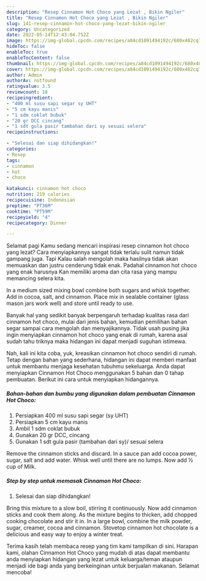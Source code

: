 ```yaml
---
description: "Resep Cinnamon Hot Choco yang Lezat , Bikin Ngiler"
title: "Resep Cinnamon Hot Choco yang Lezat , Bikin Ngiler"
slug: 141-resep-cinnamon-hot-choco-yang-lezat-bikin-ngiler
category: Uncategorized
date: 2022-05-14T12:43:04.752Z
image: https://img-global.cpcdn.com/recipes/a84cd1091494192c/680x482cq70/cinnamon-hot-choco-foto-resep-utama.jpg
hideToc: false
enableToc: true
enableTocContent: false
thumbnail: https://img-global.cpcdn.com/recipes/a84cd1091494192c/680x482cq70/cinnamon-hot-choco-foto-resep-utama.jpg
cover: https://img-global.cpcdn.com/recipes/a84cd1091494192c/680x482cq70/cinnamon-hot-choco-foto-resep-utama.jpg
author: Admin
authorAv: notfound
ratingvalue: 3.5
reviewcount: 18
recipeingredient:
- "400 ml susu sapi segar sy UHT"
- "5 cm kayu manis"
- "1 sdm coklat bubuk"
- "20 gr DCC cincang"
- "1 sdt gula pasir tambahan dari sy sesuai selera"
recipeinstructions:

- "Selesai dan siap dihidangkan!"
categories:
- Resep
tags:
- cinnamon
- hot
- choco

katakunci: cinnamon hot choco 
nutrition: 219 calories
recipecuisine: Indonesian
preptime: "PT36M"
cooktime: "PT59M"
recipeyield: "4"
recipecategory: Dinner

---
```



Selamat pagi Kamu sedang mencari inspirasi resep cinnamon hot choco yang lezat? Cara menyiapkannya sangat tidak terlalu sulit namun tidak gampang juga. Tapi Kalau salah mengolah maka hasilnya tidak akan memuaskan dan justru cenderung tidak enak. Padahal cinnamon hot choco yang enak harusnya Kan memiliki aroma dan cita rasa yang mampu memancing selera kita.


In a medium sized mixing bowl combine both sugars and whisk together. Add in cocoa, salt, and cinnamon. Place mix in sealable container (glass mason jars work well) and store until ready to use.

Banyak hal yang sedikit banyak berpengaruh terhadap kualitas rasa dari cinnamon hot choco, mulai dari jenis bahan, kemudian pemilihan bahan segar sampai cara mengolah dan menyajikannya. Tidak usah pusing jika ingin menyiapkan cinnamon hot choco yang enak di rumah, karena asal sudah tahu triknya maka hidangan ini dapat menjadi suguhan istimewa.


Nah, kali ini kita coba, yuk, kreasikan cinnamon hot choco sendiri di rumah. Tetap dengan bahan yang sederhana, hidangan ini dapat memberi manfaat untuk membantu menjaga kesehatan tubuhmu sekeluarga. Anda dapat menyiapkan Cinnamon Hot Choco menggunakan 5 bahan dan 0 tahap pembuatan. Berikut ini cara untuk menyiapkan hidangannya.

<!--inarticleads1-->

##### Bahan-bahan dan bumbu yang digunakan dalam pembuatan Cinnamon Hot Choco:

1. Persiapkan 400 ml susu sapi segar (sy UHT)
1. Persiapkan 5 cm kayu manis
1. Ambil 1 sdm coklat bubuk
1. Gunakan 20 gr DCC, cincang
1. Gunakan 1 sdt gula pasir (tambahan dari sy)/ sesuai selera


Remove the cinnamon sticks and discard. In a sauce pan add cocoa power, sugar, salt and add water. Whisk well until there are no lumps. Now add ½ cup of Milk. 

<!--inarticleads2-->

##### Step by step untuk memasak Cinnamon Hot Choco:


1. Selesai dan siap dihidangkan!

Bring this mixture to a slow boil, stirring it continuously. Now add cinnamon sticks and cook them along. As the mixture begins to thicken, add chopped cooking chocolate and stir it in. In a large bowl, combine the milk powder, sugar, creamer, cocoa and cinnamon. Stovetop cinnamon hot chocolate is a delicious and easy way to enjoy a winter treat. 

Terima kasih telah membaca resep yang tim kami tampilkan di sini. Harapan kami, olahan Cinnamon Hot Choco yang mudah di atas dapat membantu anda menyiapkan hidangan yang lezat untuk keluarga/teman ataupun menjadi ide bagi anda yang berkeinginan untuk berjualan makanan. Selamat mencoba!
